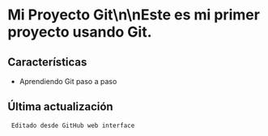 # Mi Proyecto Git\n\nEste es mi primer proyecto usando Git.

## Características
- Aprendiendo Git paso a paso
## Última actualización
     Editado desde GitHub web interface
